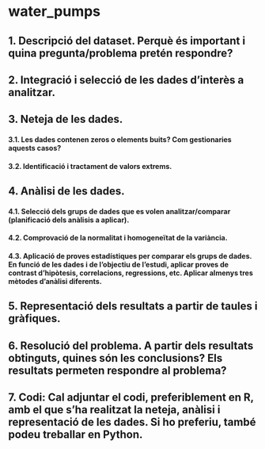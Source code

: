 # water_pumps

## 1. Descripció del dataset. Perquè és important i quina pregunta/problema pretén respondre?



## 2. Integració i selecció de les dades d’interès a analitzar.


## 3. Neteja de les dades.
#### 3.1. Les dades contenen zeros o elements buits? Com gestionaries aquests casos?

#### 3.2. Identificació i tractament de valors extrems.


## 4. Anàlisi de les dades. 

#### 4.1. Selecció dels grups de dades que es volen analitzar/comparar (planificació dels anàlisis a aplicar).


#### 4.2. Comprovació de la normalitat i homogeneïtat de la variància.


#### 4.3. Aplicació de proves estadístiques per comparar els grups de dades. En funció de les dades i de l’objectiu de l’estudi, aplicar proves de contrast d’hipòtesis, correlacions, regressions, etc. Aplicar almenys tres mètodes d’anàlisi diferents.


## 5. Representació dels resultats a partir de taules i gràfiques.


## 6. Resolució del problema. A partir dels resultats obtinguts, quines són les conclusions? Els resultats permeten respondre al problema?


## 7. Codi: Cal adjuntar el codi, preferiblement en R, amb el que s’ha realitzat la neteja, anàlisi i representació de les dades. Si ho preferiu, també podeu treballar en Python. 
